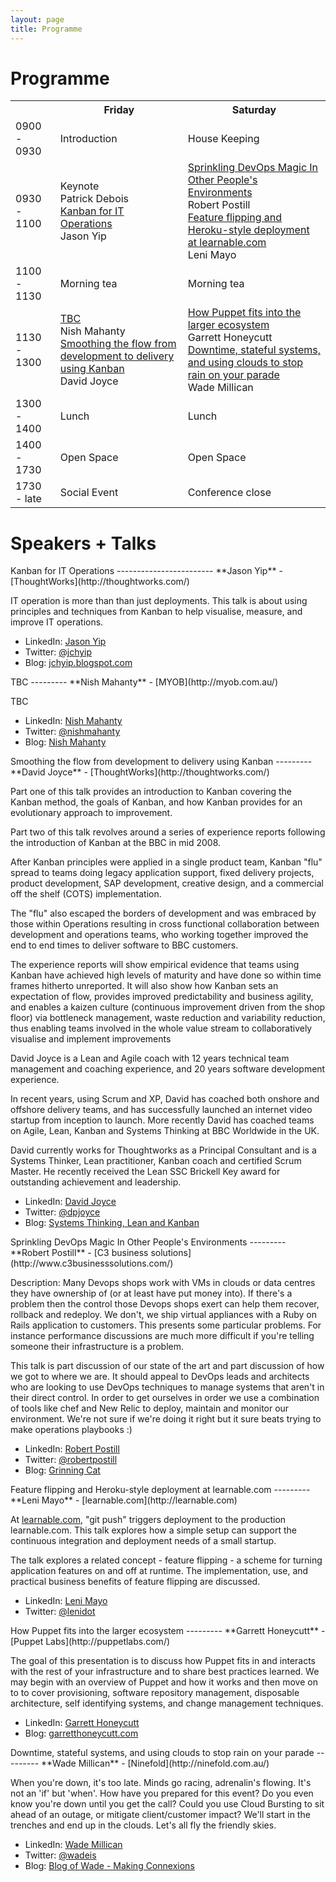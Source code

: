 ```yaml
---
layout: page
title: Programme
---
```


Programme
=========

<table id="schedule">
    <tr>
        <td class="times"></td>
        <th>Friday</th>
        <th>Saturday</th>
    </tr>
    <tr>
        <td class="times">0900 - 0930</td>
        <td class="start">Introduction</td>
        <td class="start">House Keeping</td>
    </tr>
    <tr>
        <td class="times">0930 - 1100</td>
        <td class="talk">
            <div class="talks">
                <div class="title">Keynote</div>
                <div class="presenter">Patrick Debois</div>
                <div class="title">
                    <a href="#JasonYip">Kanban for IT Operations</a>
                </div>
                <div class="presenter">Jason Yip</div>
            </div>
        </td>
        <td class="talk">
            <div class="talks">
                <div class="title">
                    <a href="#RobertPostill">Sprinkling DevOps Magic In Other People's Environments</a>
                </div>
                <div class="presenter">Robert Postill</div>
                <div class="title">
                    <a href="#LeniMayo">Feature flipping and Heroku-style deployment at learnable.com</a>
                </div>
                <div class="presenter">Leni Mayo</div>
            </div>
        </td>
    </tr>
    <tr>
        <td class="times">1100 - 1130</td>
        <td class="break">Morning tea</td>
        <td class="break">Morning tea</td>
    </tr>
    <tr>
        <td class="times">1130 - 1300</td>
        <td class="talk">
            <div class="talks">
                <div class="title">
                    <a href="#NishMahanty">TBC</a>
                </div>
                <div class="presenter">Nish Mahanty</div>
                <div class="title">
                    <a href="#DavidJoyce">Smoothing the flow from development to delivery using Kanban</a>
                </div>
                <div class="presenter">David Joyce</div>
            </div>
        </td>
        <td class="talk">
            <div class="talks">
                <div class="title">
                    <a href="#GarrettHoneycutt">How Puppet fits into the larger ecosystem</a>
                </div>
                <div class="presenter">Garrett Honeycutt</div>
                <div class="title">
                    <a href="#WadeMillican">Downtime, stateful systems, and using clouds to stop rain on your parade</a>
                </div>
                <div class="presenter">Wade Millican</div>
            </div>
        </td>
    </tr>
    <tr>
        <td class="times">1300 - 1400</td>
        <td class="break">Lunch</td>
        <td class="break">Lunch</td>
    </tr>
    <tr>
        <td class="times">1400 - 1730</td>
        <td class="openspace">Open Space</td>
        <td class="openspace">Open Space</td>
    </tr>
    <tr>
        <td class="times">1730 - late</td>
        <td class="break">Social Event</td>
        <td class="end">Conference close</td>
    </tr>
</table>






Speakers + Talks
================


<div id="JasonYip"></div>
Kanban for IT Operations
------------------------
**Jason Yip** - [ThoughtWorks](http://thoughtworks.com/)

IT operation is more than than just deployments.  This talk is about using principles and techniques from Kanban to help visualise, measure, and improve IT operations.

<div class="bio">
    <ul class="meta">
        <li>LinkedIn: <a href="http://au.linkedin.com/in/jasonyip">Jason Yip</a></li>
        <li>Twitter: <a href="http://twitter.com/jchyip">@jchyip</a></li>
        <li>Blog: <a href="http://jchyip.blogspot.com/">jchyip.blogspot.com</a></li>
    </ul>
</div>


<div id="NishMahanty"></div>
TBC
---------
**Nish Mahanty** - [MYOB](http://myob.com.au/)

TBC

<div class="bio">
    <ul class="meta">
        <li>LinkedIn: <a href="http://au.linkedin.com/in/nishithmahanty">Nish Mahanty</a></li>
        <li>Twitter: <a href="http://twitter.com/nishmahanty">@nishmahanty</a></li>
        <li>Blog: <a href="http://posterous.com/people/4SykxhIg3GGB">Nish Mahanty</a></li>
    </ul>
</div>


<div id="DavidJoyce"></div>
Smoothing the flow from development to delivery using Kanban
---------
**David Joyce** - [ThoughtWorks](http://thoughtworks.com/)

Part one of this talk provides an introduction to Kanban covering the Kanban method, the goals of Kanban, and how Kanban provides for an evolutionary approach to improvement.

Part two of this talk revolves around a series of experience reports following the introduction of Kanban at the BBC in mid 2008.

After Kanban principles were applied in a single product team, Kanban "flu" spread to teams doing legacy application support, fixed delivery projects, product development, SAP development, creative design, and a commercial off the shelf (COTS) implementation.

The "flu" also escaped the borders of development and was embraced by those within Operations resulting in cross functional collaboration between development and operations teams, who working together improved the end to end times to deliver software to BBC customers.

The experience reports will show empirical evidence that teams using Kanban have achieved high levels of maturity and have done so within time frames hitherto unreported. It will also show how Kanban sets an expectation of flow, provides improved predictability and business agility, and enables a kaizen culture (continuous improvement driven from the shop floor) via bottleneck management, waste reduction and variability reduction, thus enabling teams involved in the whole value stream to collaboratively visualise and implement improvements

<div class="bio">
    <p>
        David Joyce is a Lean and Agile coach with 12 years technical team management and coaching experience, and 20 years software development experience.
    </p>
    <p>
        In recent years, using Scrum and XP, David has coached both onshore and offshore delivery teams, and has successfully launched an internet video startup from inception to launch. More recently David has coached teams on Agile, Lean, Kanban and Systems Thinking at BBC Worldwide in the UK.
    </p>
    <p>
        David currently works for Thoughtworks as a Principal Consultant and is a Systems Thinker, Lean practitioner, Kanban coach and certified Scrum Master. He recently received the Lean SSC Brickell Key award for outstanding achievement and leadership.
    </p>
    <ul class="meta">
        <li>LinkedIn: <a href="http://uk.linkedin.com/in/dpjoyce">David Joyce</a></li>
        <li>Twitter: <a href="http://twitter.com/dpjoyce">@dpjoyce</a></li>
        <li>Blog: <a href="http://leanandkanban.wordpress.com/">Systems Thinking, Lean and Kanban</a></li>
    </ul>
</div>


<div id="RobertPostill"></div>
Sprinkling DevOps Magic In Other People's Environments
---------
**Robert Postill** - [C3 business solutions](http://www.c3businesssolutions.com/)

Description: Many Devops shops work with VMs in clouds or data centres they have ownership of (or at least have put money into).  If there's a problem then the control those Devops shops exert can help them recover, rollback and redeploy.   We don't, we ship virtual appliances with a Ruby on Rails application  to customers.  This presents some particular problems.  For instance performance discussions are much more difficult if you're telling someone their infrastructure is a problem.

This talk is part discussion of our state of the art and part discussion of how we got to where we are.   It should appeal to DevOps leads and architects who are looking to use DevOps techniques to manage systems that aren't in their direct control.  In order to get ourselves in order we use a combination of tools like chef and New Relic to deploy, maintain and monitor our environment. We're not sure if we're doing it right but it sure beats trying to make operations playbooks :)

<div class="bio">
    <ul class="meta">
        <li>LinkedIn: <a href="http://www.linkedin.com/in/robertpostill">Robert Postill</a></li>
        <li>Twitter: <a href="http://twitter.com/robertpostill">@robertpostill</a></li>
        <li>Blog: <a href="http://www.grinning-cat.com/">Grinning Cat</a></li>
    </ul>
</div>


<div id="LeniMayo"></div>
Feature flipping and Heroku-style deployment at learnable.com
---------
**Leni Mayo** - [learnable.com](http://learnable.com)

At [learnable.com](http://learnable.com), "git push" triggers deployment to the production learnable.com.  This talk explores how a simple setup can support the continuous integration and deployment needs of a small startup.

The talk explores a related concept - feature flipping - a scheme for turning application features on and off at runtime.  The implementation, use, and practical business benefits of feature flipping are discussed.

<div class="bio">
    <ul class="meta">
        <li>LinkedIn: <a href="http://www.linkedin.com/in/lenimayo">Leni Mayo</a></li>
        <li>Twitter: <a href="http://twitter.com/lenidot">@lenidot</a></li>
    </ul>
</div>


<div id="GarrettHoneycutt"></div>
How Puppet fits into the larger ecosystem
---------
**Garrett Honeycutt** - [Puppet Labs](http://puppetlabs.com/)

The goal of this presentation is to discuss how Puppet fits in and interacts with the rest of your infrastructure and to share best practices learned. We may begin with an overview of Puppet and how it works and then move on to to cover provisioning, software repository management, disposable architecture, self identifying systems, and change management techniques.

<div class="bio">
    <ul class="meta">
        <li>LinkedIn: <a href="http://www.linkedin.com/in/garretthoneycutt">Garrett Honeycutt</a></li>
        <li>Blog: <a href="http://garretthoneycutt.com/">garretthoneycutt.com</a></li>
    </ul>
</div>


<div id="WadeMillican"></div>
Downtime, stateful systems, and using clouds to stop rain on your parade
---------
**Wade Millican** - [Ninefold](http://ninefold.com.au/)

When you're down, it's too late. Minds go racing, adrenalin's flowing. It's not an 'if' but 'when'. How have you prepared for this event? Do you even know you're down until you get the call? Could you use Cloud Bursting to sit ahead of an outage, or mitigate client/customer impact? We'll start in the trenches and end up in the clouds. Let's all fly the friendly skies.

<div class="bio">
    <ul class="meta">
        <li>LinkedIn: <a href="http://www.linkedin.com/profile/view?id=5585896">Wade Millican</a></li>
        <li>Twitter: <a href="http://twitter.com/wadeis">@wadeis</a></li>
        <li>Blog: <a href="http://blog.wi.id.au">Blog of Wade - Making Connexions</a></li>
    </ul>
</div>
